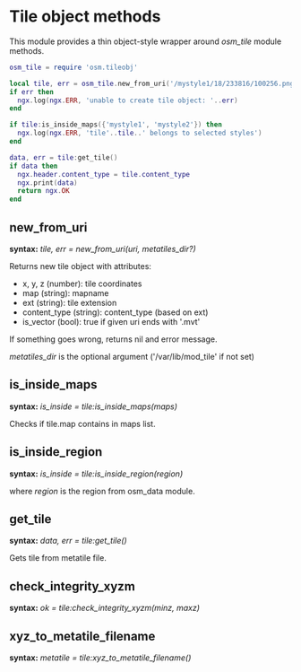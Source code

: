Tile object methods
===================

This module provides a thin object-style wrapper around *osm_tile* module methods.

```lua
osm_tile = require 'osm.tileobj'

local tile, err = osm_tile.new_from_uri('/mystyle1/18/233816/100256.png')
if err then
  ngx.log(ngx.ERR, 'unable to create tile object: '..err)
end

if tile:is_inside_maps({'mystyle1', 'mystyle2'}) then
  ngx.log(ngx.ERR, 'tile'..tile..' belongs to selected styles')
end

data, err = tile:get_tile()
if data then
  ngx.header.content_type = tile.content_type
  ngx.print(data)
  return ngx.OK
end
```

new_from_uri
------------

**syntax:** *tile, err = new_from_uri(uri, metatiles_dir?)*

Returns new tile object with attributes:

* x, y, z (number): tile coordinates
* map (string): mapname
* ext (string): tile extension
* content_type (string): content_type (based on ext)
* is_vector (bool): true if given uri ends with '.mvt'

If something goes wrong, returns nil and error message.

*metatiles_dir* is the optional argument ('/var/lib/mod_tile' if not set)

is_inside_maps
--------------

**syntax:** *is_inside = tile:is_inside_maps(maps)*

Checks if tile.map contains in maps list.

is_inside_region
----------------

**syntax:** *is_inside = tile:is_inside_region(region)*

where *region* is the region from osm_data module.

get_tile
--------

**syntax:** *data, err = tile:get_tile()*

Gets tile from metatile file.

check_integrity_xyzm
--------------------

**syntax:** *ok = tile:check_integrity_xyzm(minz, maxz)*

xyz_to_metatile_filename
------------------------

**syntax:** *metatile = tile:xyz_to_metatile_filename()*
